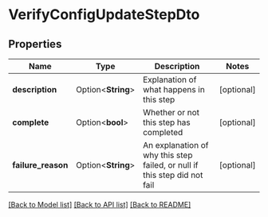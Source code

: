 # VerifyConfigUpdateStepDto

## Properties

Name | Type | Description | Notes
------------ | ------------- | ------------- | -------------
**description** | Option<**String**> | Explanation of what happens in this step | [optional]
**complete** | Option<**bool**> | Whether or not this step has completed | [optional]
**failure_reason** | Option<**String**> | An explanation of why this step failed, or null if this step did not fail | [optional]

[[Back to Model list]](../README.md#documentation-for-models) [[Back to API list]](../README.md#documentation-for-api-endpoints) [[Back to README]](../README.md)


